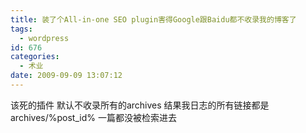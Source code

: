 ```yaml
---
title: 装了个All-in-one SEO plugin害得Google跟Baidu都不收录我的博客了
tags:
  - wordpress
id: 676
categories:
  - 术业
date: 2009-09-09 13:07:12
---
```


该死的插件 默认不收录所有的archives 结果我日志的所有链接都是archives/%post_id% 一篇都没被检索进去